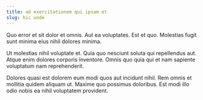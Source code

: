 ```yaml
---
title: ad exercitationem qui ipsam et
slug: hic unde
---
```


Quo error et sit dolor et omnis. Aut ea voluptates. Est et quo. Molestias fugit sunt minima eius nihil dolores minima.

Ut molestias nihil voluptate et. Quia quo nesciunt soluta qui repellendus aut. Atque enim dolores corporis inventore. Omnis quo quia qui et nam sapiente voluptatum nam reprehenderit.

Dolores quasi est dolorem eum modi quos aut incidunt nihil. Rem omnis et mollitia quidem aliquam ut. Maxime quo possimus doloribus. Est modi illo odio nobis ea nihil voluptatem provident.
